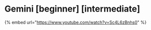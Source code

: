 # Gemini \[beginner] \[intermediate]

{% embed url="https://www.youtube.com/watch?v=Sc4L6zBnhs0" %}
